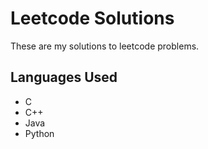 # Leetcode Solutions
These are my solutions to leetcode problems. 

## Languages Used
- C
- C++
- Java
- Python